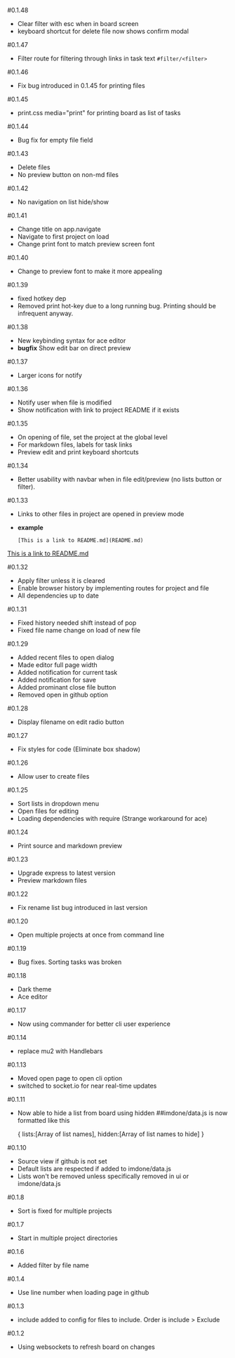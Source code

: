 #0.1.48
- Clear filter with esc when in board screen
- keyboard shortcut for delete file now shows confirm modal

#0.1.47
- Filter route for filtering through links in task text `#filter/<filter>`

#0.1.46
- Fix bug introduced in 0.1.45 for printing files

#0.1.45
- print.css media="print" for printing board as list of tasks

#0.1.44
- Bug fix for empty file field

#0.1.43
- Delete files
- No preview button on non-md files

#0.1.42
- No navigation on list hide/show

#0.1.41
- Change title on app.navigate
- Navigate to first project on load
- Change print font to match preview screen font

#0.1.40
- Change to preview font to make it more appealing

#0.1.39
- fixed hotkey dep
- Removed print hot-key due to a long running bug.  Printing should be infrequent anyway.

#0.1.38
- New keybinding syntax for ace editor
- **bugfix** Show edit bar on direct preview

#0.1.37
- Larger icons for notify

#0.1.36
- Notify user when file is modified
- Show notification with link to project README if it exists

#0.1.35
- On opening of file, set the project at the global level
- For markdown files, labels for task links
- Preview edit and print keyboard shortcuts

#0.1.34
- Better usability with navbar when in file edit/preview (no lists button or filter).

#0.1.33
- Links to other files in project are opened in preview mode
- **example**
    
    `[This is a link to README.md](README.md)`

[This is a link to README.md](README.md)

#0.1.32
- Apply filter unless it is cleared
- Enable browser history by implementing routes for project and file
- All dependencies up to date

#0.1.31
- Fixed history needed shift instead of pop
- Fixed file name change on load of new file

#0.1.29
- Added recent files to open dialog
- Made editor full page width
- Added notification for current task
- Added notification for save
- Added prominant close file button
- Removed open in github option
 
#0.1.28
- Display filename on edit radio button

#0.1.27
- Fix styles for code (Eliminate box shadow)

#0.1.26
- Allow user to create files

#0.1.25
- Sort lists in dropdown menu
- Open files for editing
- Loading dependencies with require (Strange workaround for ace)

#0.1.24
- Print source and markdown preview

#0.1.23
- Upgrade express to latest version
- Preview markdown files

#0.1.22
- Fix rename list bug introduced in last version

#0.1.20
- Open multiple projects at once from command line

#0.1.19
- Bug fixes.  Sorting tasks was broken

#0.1.18
- Dark theme
- Ace editor

#0.1.17
- Now using commander for better cli user experience

#0.1.14
- replace mu2 with Handlebars

#0.1.13
- Moved open page to open cli option
- switched to socket.io for near real-time updates

#0.1.11
- Now able to hide a list from board using hidden
##imdone/data.js is now formatted like this  
  
    {
		lists:[Array of list names],
		hidden:[Array of list names to hide]
	}

#0.1.10
- Source view if github is not set
- Default lists are respected if added to imdone/data.js
- Lists won't be removed unless specifically removed in ui or imdone/data.js

#0.1.8
- Sort is fixed for multiple projects

#0.1.7
- Start in multiple project directories

#0.1.6
- Added filter by file name

#0.1.4
- Use line number when loading page in github

#0.1.3
- include added to config for files to include.  Order is include > Exclude

#0.1.2
- Using websockets to refresh board on changes
